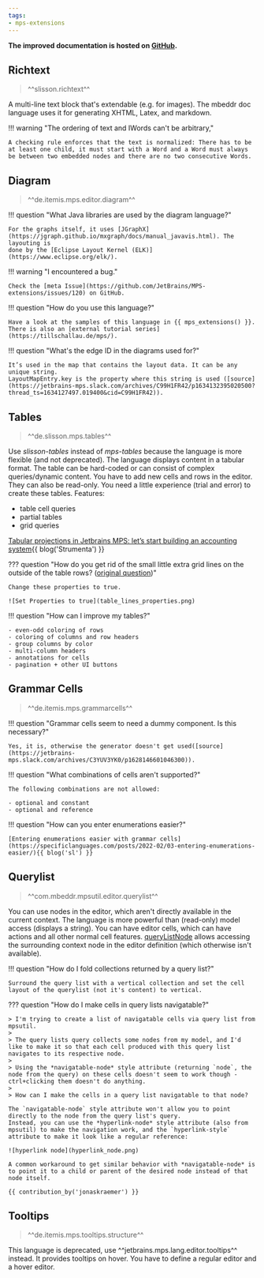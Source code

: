 ```yaml
---
tags:
- mps-extensions
---
```


**The improved documentation is hosted on [GitHub](https://jetbrains.github.io/MPS-extensions/).**

## Richtext

> ^^slisson.richtext^^

A multi-line text block that's extendable (e.g. for images).
The mbeddr doc language uses it for generating XHTML, Latex, and markdown.

!!! warning "The ordering of text and IWords can't be arbitrary,"

    A checking rule enforces that the text is normalized: There has to be at least one child, it must start with a Word and a Word must always be between two embedded nodes and there are no two consecutive Words.


## Diagram

> ^^de.itemis.mps.editor.diagram^^

!!! question "What Java libraries are used by the diagram language?"

    For the graphs itself, it uses [JGraphX](https://jgraph.github.io/mxgraph/docs/manual_javavis.html). The layouting is
    done by the [Eclipse Layout Kernel (ELK)](https://www.eclipse.org/elk/).

!!! warning "I encountered a bug."

    Check the [meta Issue](https://github.com/JetBrains/MPS-extensions/issues/120) on GitHub.

!!! question "How do you use this language?"

    Have a look at the samples of this language in {{ mps_extensions() }}. There is also an [external tutorial series](https://tillschallau.de/mps/).

!!! question "What's the edge ID in the diagrams used for?"

    It’s used in the map that contains the layout data. It can be any unique string.
    LayoutMapEntry.key is the property where this string is used ([source](https://jetbrains-mps.slack.com/archives/C99H1FR42/p1634132395020500?thread_ts=1634127497.019400&cid=C99H1FR42)).

## Tables

> ^^de.slisson.mps.tables^^

Use *slisson-tables* instead of *mps-tables* because the language is more flexible (and not deprecated).
The language displays content in a tabular format. The table can be hard-coded or can consist of complex queries/dynamic content.
You have to add new cells and rows in the editor. They can also be read-only.
You need a little experience (trial and error) to create these tables.
Features:

- table cell queries
- partial tables
- grid queries

[Tabular projections in Jetbrains MPS: let’s start building an accounting system](https://tomassetti.me/tabular-projections-in-jetbrains-mps-lets-start-building-an-accounting-system/){{ blog('Strumenta') }}

??? question "How do you get rid of the small little extra grid lines on the outside of the table rows? ([original question](https://jetbrains-mps.slack.com/archives/C99H1FR42/p1632226340005700))"

    Change these properties to true. 

    ![Set Properties to true](table_lines_properties.png)

!!! question "How can I improve my tables?"

    - even-odd coloring of rows
    - coloring of columns and row headers
    - group columns by color
    - multi-column headers
    - annotations for cells
    - pagination + other UI buttons

## Grammar Cells

> ^^de.itemis.mps.grammarcells^^

!!! question "Grammar cells seem to need a dummy component. Is this necessary?"

    Yes, it is, otherwise the generator doesn't get used([source](https://jetbrains-mps.slack.com/archives/C3YUV3YK0/p1628146601046300)).

!!! question "What combinations of cells aren't supported?"

    The following combinations are not allowed:

    - optional and constant
    - optional and reference

!!! question "How can you enter enumerations easier?"
    
    [Entering enumerations easier with grammar cells](https://specificlanguages.com/posts/2022-02/03-entering-enumerations-easier/){{ blog('sl') }}

## Querylist

> ^^com.mbeddr.mpsutil.editor.querylist^^

You can use nodes in the editor, which aren't directly available in the current context. The language is more 
powerful than (read-only) model access (displays a string).
You can have editor cells, which can have actions and all other normal cell features.
[queryListNode](http://127.0.0.1:63320/node?ref=120e1c9d-4e27-4478-b2af-b2c3bd3850b0%2Fr%3Aea4f2df6-5e5c-49de-8679-6112ec7dd9c3%28com.mbeddr.mpsutil.editor.querylist%2Fcom.mbeddr.mpsutil.editor.querylist.structure%29%2F2239254897981410197) allows accessing the surrounding context node in the editor definition (which otherwise isn't available).

!!! question "How do I fold collections returned by a query list?"

    Surround the query list with a vertical collection and set the cell layout of the querylist (not it's content) to vertical.

??? question "How do I make cells in query lists navigatable?"

    > I'm trying to create a list of navigatable cells via query list from mpsutil.
    >
    > The query lists query collects some nodes from my model, and I'd like to make it so that each cell produced with this query list navigates to its respective node.
    >
    > Using the *navigatable-node* style attribute (returning `node`, the node from the query) on these cells doesn't seem to work though - ctrl+clicking them doesn't do anything.
    >
    > How can I make the cells in a query list navigatable to that node?
    
    The `navigatable-node` style attribute won't allow you to point directly to the node from the query list's query.   
    Instead, you can use the *hyperlink-node* style attribute (also from mpsutil) to make the navigation work, and the `hyperlink-style` attribute to make it look like a regular reference:
    
    ![hyperlink node](hyperlink_node.png)  

    A common workaround to get similar behavior with *navigatable-node* is to point it to a child or parent of the desired node instead of that node itself.

    {{ contribution_by('jonaskraemer') }}

## Tooltips

> ^^de.itemis.mps.tooltips.structure^^

This language is deprecated, use ^^jetbrains.mps.lang.editor.tooltips^^ instead. It provides tooltips on hover.
You have to define a regular editor and a hover editor.